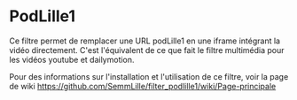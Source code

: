 PodLille1
=========

Ce filtre permet de remplacer une URL podLille1 en une iframe intégrant la vidéo directement.
C'est l'équivalent de ce que fait le filtre multimédia pour les vidéos youtube et dailymotion.


Pour des informations sur l'installation et l'utilisation de ce filtre, voir la page de wiki https://github.com/SemmLille/filter_podlille1/wiki/Page-principale
